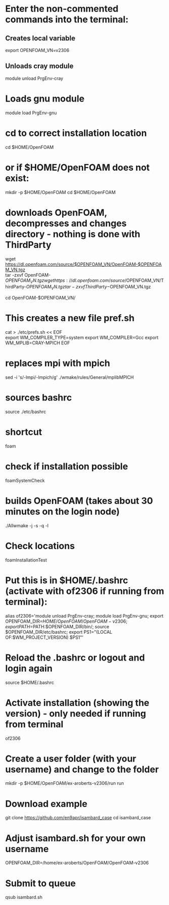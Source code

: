 # Enter the non-commented commands into the terminal:

## Creates local variable
export OPENFOAM_VN=v2306

## Unloads cray module
module unload PrgEnv-cray    

# Loads gnu module
module load PrgEnv-gnu      

# cd to correct installation location    
cd $HOME/OpenFOAM

# or if $HOME/OpenFOAM does not exist:
mkdir -p $HOME/OpenFOAM
cd $HOME/OpenFOAM

# downloads OpenFOAM, decompresses and changes directory - nothing is done with ThirdParty
wget https://dl.openfoam.com/source/$OPENFOAM_VN/OpenFOAM-$OPENFOAM_VN.tgz              
tar -zxvf OpenFOAM-$OPENFOAM_VN.tgz  
wget https://dl.openfoam.com/source/$OPENFOAM_VN/ThirdParty-$OPENFOAM_VN.tgz
tar -zxvf ThirdParty-$OPENFOAM_VN.tgz  
                                                   
cd OpenFOAM-$OPENFOAM_VN/                                                                

# This creates a new file pref.sh
cat > ./etc/prefs.sh << EOF                  
export WM_COMPILER_TYPE=system
export WM_COMPILER=Gcc
export WM_MPLIB=CRAY-MPICH
EOF

# replaces mpi with mpich
sed -i 's/-lmpi/-lmpich/g' ./wmake/rules/General/mplibMPICH

# sources bashrc
source ./etc/bashrc

# shortcut
foam

# check if installation possible
foamSystemCheck

# builds OpenFOAM (takes about 30 minutes on the login node)
./Allwmake -j -s -q -l

# Check locations
foamInstallationTest

# Put this is in $HOME/.bashrc (activate with of2306 if running from terminal):
alias of2306='module unload PrgEnv-cray; module load PrgEnv-gnu; export OPENFOAM_DIR=$HOME/OpenFOAM/OpenFOAM-v2306; export PATH=$PATH:$OPENFOAM_DIR/bin/; source $OPENFOAM_DIR/etc/bashrc; export PS1="(LOCAL OF:\$WM_PROJECT_VERSION) $PS1"'

# Reload the .bashrc or logout and login again
source $HOME/.bashrc

# Activate installation (showing the version) - only needed if running from terminal
of2306

# Create a user folder (with your username) and change to the folder
mkdir -p $HOME/OpenFOAM/ex-aroberts-v2306/run
run

# Download example
git clone https://github.com/en9apr/isambard_case
cd isambard_case

# Adjust isambard.sh for your own username
OPENFOAM_DIR=/home/ex-aroberts/OpenFOAM/OpenFOAM-v2306

# Submit to queue
qsub isambard.sh


